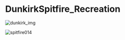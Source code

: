 # DunkirkSpitfire_Recreation

![dunkirk_img](https://www.wearethemighty.com/uploads/legacy/assets.rbl.ms/23388939/origin.jpg)

![spitfire014](https://user-images.githubusercontent.com/26766163/158612540-b3919839-3b4d-4983-8503-e3731e2fa205.jpg)

